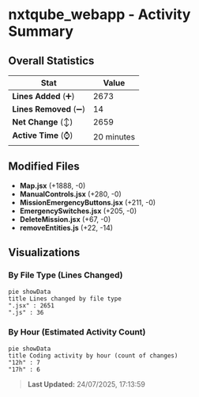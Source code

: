 # nxtqube_webapp - Activity Summary 

## Overall Statistics

| Stat                   | Value                                                             |
| ---------------------- | ----------------------------------------------------------------- |
| **Lines Added** (➕)   | 2673                                          |
| **Lines Removed** (➖) | 14                                        |
| **Net Change** (↕)    | 2659                |
| **Active Time** (⌚)   | 20 minutes |


## Modified Files
- **Map.jsx** (+1888, -0)
- **ManualControls.jsx** (+280, -0)
- **MissionEmergencyButtons.jsx** (+211, -0)
- **EmergencySwitches.jsx** (+205, -0)
- **DeleteMission.jsx** (+67, -0)
- **removeEntities.js** (+22, -14)

## Visualizations

### By File Type (Lines Changed)

```mermaid
pie showData
title Lines changed by file type
".jsx" : 2651
".js" : 36
```

### By Hour (Estimated Activity Count)

```mermaid
pie showData
title Coding activity by hour (count of changes)
"12h" : 7
"17h" : 6
```


> **Last Updated:** 24/07/2025, 17:13:59